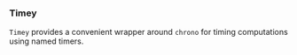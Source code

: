 ### Timey

`Timey` provides a convenient wrapper around `chrono` for timing computations
using named timers.
